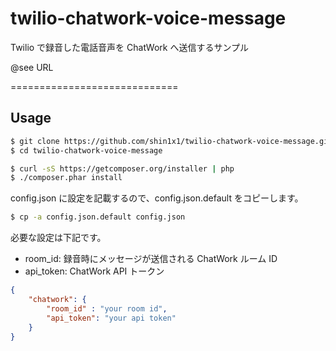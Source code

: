 twilio-chatwork-voice-message
=============================

Twilio で録音した電話音声を ChatWork へ送信するサンプル

@see URL

=============================

## Usage

```bash
$ git clone https://github.com/shin1x1/twilio-chatwork-voice-message.git
$ cd twilio-chatwork-voice-message

$ curl -sS https://getcomposer.org/installer | php
$ ./composer.phar install
```

config.json に設定を記載するので、config.json.default をコピーします。

```bash
$ cp -a config.json.default config.json
```

必要な設定は下記です。
* room_id: 録音時にメッセージが送信される ChatWork ルーム ID 
* api_token: ChatWork API トークン

```json
{
    "chatwork": {
        "room_id" : "your room id",
        "api_token": "your api token"
    }
}
```
